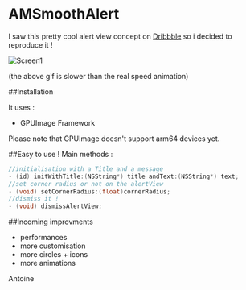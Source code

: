 AMSmoothAlert
==================

I saw this pretty cool alert view concept on [Dribbble](https://dribbble.com/shots/1523277-Success-Popup-for-Handybook-New-App-GIF?list=users&offset=0) so i decided to reproduce it !

![Screen1](https://raw.githubusercontent.com/mtonio91/AMSmoothAlert/master/screenCapture.gif)

(the above gif is slower than the real speed animation)

##Installation

It uses : 
- GPUImage Framework

Please note that GPUImage doesn't support arm64 devices yet.

##Easy to use !
Main methods :

```objective-c
//initialisation with a Title and a message
- (id) initWithTitle:(NSString*) title andText:(NSString*) text;
//set corner radius or not on the alertView
- (void) setCornerRadius:(float)cornerRadius;
//dismiss it !
- (void) dismissAlertView;

```

##Incoming improvments

- performances
- more customisation
- more circles + icons
- more animations

Antoine
